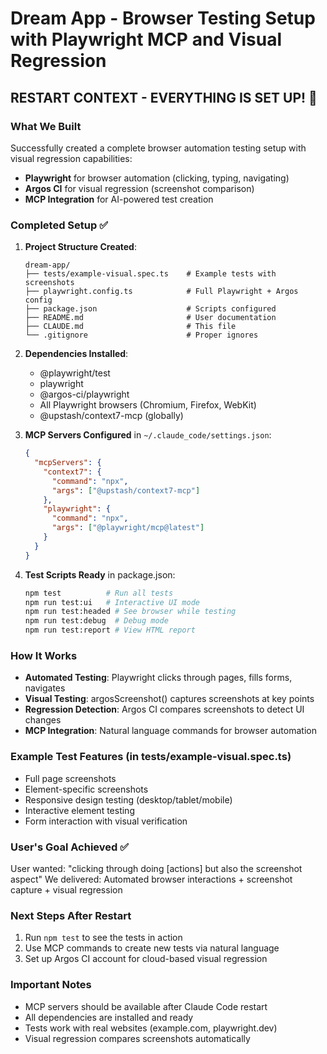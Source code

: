 # Dream App - Browser Testing Setup with Playwright MCP and Visual Regression

## RESTART CONTEXT - EVERYTHING IS SET UP! 🎉

### What We Built
Successfully created a complete browser automation testing setup with visual regression capabilities:
- **Playwright** for browser automation (clicking, typing, navigating)
- **Argos CI** for visual regression (screenshot comparison)
- **MCP Integration** for AI-powered test creation

### Completed Setup ✅
1. **Project Structure Created**:
   ```
   dream-app/
   ├── tests/example-visual.spec.ts    # Example tests with screenshots
   ├── playwright.config.ts            # Full Playwright + Argos config
   ├── package.json                    # Scripts configured
   ├── README.md                       # User documentation
   ├── CLAUDE.md                       # This file
   └── .gitignore                      # Proper ignores
   ```

2. **Dependencies Installed**:
   - @playwright/test
   - playwright  
   - @argos-ci/playwright
   - All Playwright browsers (Chromium, Firefox, WebKit)
   - @upstash/context7-mcp (globally)

3. **MCP Servers Configured** in `~/.claude_code/settings.json`:
   ```json
   {
     "mcpServers": {
       "context7": {
         "command": "npx",
         "args": ["@upstash/context7-mcp"]
       },
       "playwright": {
         "command": "npx", 
         "args": ["@playwright/mcp@latest"]
       }
     }
   }
   ```

4. **Test Scripts Ready** in package.json:
   ```bash
   npm test          # Run all tests
   npm run test:ui   # Interactive UI mode
   npm run test:headed # See browser while testing
   npm run test:debug  # Debug mode
   npm run test:report # View HTML report
   ```

### How It Works
- **Automated Testing**: Playwright clicks through pages, fills forms, navigates
- **Visual Testing**: argosScreenshot() captures screenshots at key points
- **Regression Detection**: Argos CI compares screenshots to detect UI changes
- **MCP Integration**: Natural language commands for browser automation

### Example Test Features (in tests/example-visual.spec.ts)
- Full page screenshots
- Element-specific screenshots  
- Responsive design testing (desktop/tablet/mobile)
- Interactive element testing
- Form interaction with visual verification

### User's Goal Achieved ✅
User wanted: "clicking through doing [actions] but also the screenshot aspect"
We delivered: Automated browser interactions + screenshot capture + visual regression

### Next Steps After Restart
1. Run `npm test` to see the tests in action
2. Use MCP commands to create new tests via natural language
3. Set up Argos CI account for cloud-based visual regression

### Important Notes
- MCP servers should be available after Claude Code restart
- All dependencies are installed and ready
- Tests work with real websites (example.com, playwright.dev)
- Visual regression compares screenshots automatically